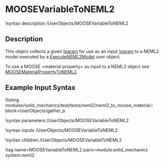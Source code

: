 # MOOSEVariableToNEML2

!syntax description /UserObjects/MOOSEVariableToNEML2

## Description

This object collects a given [!param](/UserObjects/MOOSEVariableToNEML2/moose_variable) for use as an input [!param](/UserObjects/MOOSEVariableToNEML2/neml2_variable) to a NEML2 model executed by a [ExecuteNEML2Model](ExecuteNEML2Model.md) user object.

To use a MOOSE +material property+ as input to a NEML2 object see [MOOSEMaterialPropertyToNEML2](MOOSEMaterialPropertyToNEML2.md).

## Example Input Syntax

!listing modules/solid_mechanics/test/tests/neml2/neml2_to_moose_material.i block=UserObjects/gather_a

!syntax parameters /UserObjects/MOOSEVariableToNEML2

!syntax inputs /UserObjects/MOOSEVariableToNEML2

!syntax children /UserObjects/MOOSEVariableToNEML2

!tag name=MOOSEVariableToNEML2 pairs=module:solid_mechanics system:neml2
